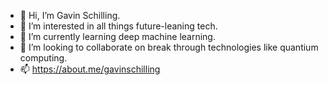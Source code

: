 - 👋 Hi, I’m Gavin Schilling.
- 👀 I’m interested in all things future-leaning tech.
- 🌱 I’m currently learning deep machine learning.
- 💞️ I’m looking to collaborate on break through technologies like quantium computing.
- 📫 https://about.me/gavinschilling

<!---
schillgc/schillgc is a ✨ special ✨ repository because its `README.md` (this file) appears on your GitHub profile.
You can click the Preview link to take a look at your changes.
--->
